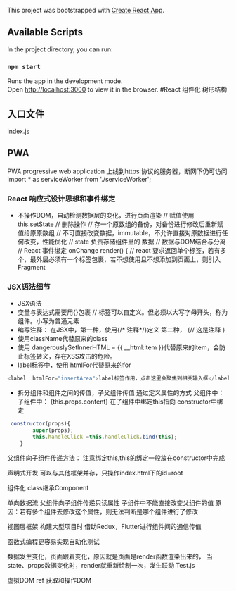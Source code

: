 This project was bootstrapped with [Create React App](https://github.com/facebook/create-react-app).

## Available Scripts

In the project directory, you can run:

### `npm start`

Runs the app in the development mode.<br>
Open [http://localhost:3000](http://localhost:3000) to view it in the browser.
#React 组件化
树形结构
## 入口文件
index.js
## PWA
PWA progressive web application
上线到https 协议的服务器，断网下仍可访问
import * as serviceWorker from './serviceWorker';

### React 响应式设计思想和事件绑定
- 不操作DOM，自动检测数据层的变化，进行页面渲染
 // 赋值使用this.setState
   // 删除操作
        // 存一个原数组的备份，对备份进行修改后重新赋值给原原数组
        // 不可直接改变数据，immutable，不允许直接对原数据进行任何改变，性能优化
 // state 负责存储组件里的 数据
        // 数据与DOM结合与分离
          // React 事件绑定 onChange 
    render() {
        // react 要求返回单个标签，若有多个，最外层必须有一个标签包裹，若不想使用且不想添加到页面上，则引入Fragment
      
### JSX语法细节
- JSX语法 <App />
- 变量与表达式需要用{}包裹
// 标签可以自定义。但必须以大写字母开头，称为组件。小写为普通元素
- 编写注释：
在JSX中，第一种，使用{/* 注释*/}定义
第二种，
{// 这是注释
}
- 使用className代替原来的class
- 使用 dangerouslySetInnerHTML = {{
                                    __html:item
                                }}代替原来的item，会防止标签转义，存在XSS攻击的危险。
- label标签中，使用 htmlFor代替原来的for
```js
<label  htmlFor="insertArea">label标签作用，点击这里会聚焦到相关输入框</label>
``` 

- 拆分组件和组件之间的传值，子父组件传值
通过定义属性的方式
 父组件中：<TodoItem  content={item}/>
 子组件中： {this.props.content}
在子组件中绑定this指向
constructor中绑定
```js
 constructor(props){
        super(props);
        this.handleClick =this.handleClick.bind(this);
    }
```
父组件向子组件传递方法：
注意绑定this,this的绑定一般放在constructor中完成


声明式开发
可以与其他框架并存，只操作index.html下的id=root

组件化
class继承Component

单向数据流
父组件向子组件传递只读属性
子组件中不能直接改变父组件的值
原因：若有多个组件去修改这个属性，则无法判断是哪个组件进行了修改

视图层框架 构建大型项目时 借助Redux，Flutter进行组件间的通信传值

函数式编程更容易实现自动化测试

数据发生变化，页面跟着变化，原因就是页面是render函数渲染出来的，
当state、props数据变化时，render就重新绘制一次，发生联动
Test.js

虚拟DOM
ref 获取和操作DOM
